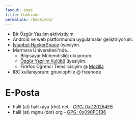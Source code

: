 ```yaml
---
layout: page
title: Hakkımda 
permalink: /hakkimda/
---
```


- Bir Özgür Yazılım aktivistiyim.
- Android ve web platformunda uygulamalar geliştiriyorum.
- [İstanbul HackerSpace](http://istanbulhs.org/) üyesiyim.
- Marmara Üniversitesi'nde...
  - Bilgisayar Mühendisliği okuyorum.
  - [Özgür Yazılım Kulübü](http://mgnu.org/) üyesiyim.
  - Firefox Öğrenci Temsilcisiyim @ [Mozilla](https://mozillians.org/en-US/u/gnuviophile/)
- IRC kullanıyorum: gnuviophile @ freenode

# E-Posta
- halil (at) halilkaya (dot) net - [GPG: 0xD20254F6](http://pgp.mit.edu/pks/lookup?search=halil%40halilkaya.net&op=index)
- halil (at) mgnu (dot) org - [GPG: 0x090FD1B6](http://pgp.mit.edu/pks/lookup?search=halil%40mgnu.org&op=index)
